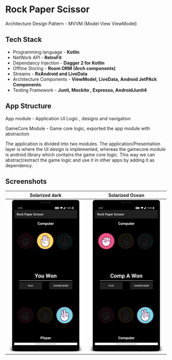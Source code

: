 # Rock Paper Scissor

Architecture Design Pattern - MVVM (Model View ViewModel) 

Tech Stack
-----------

- Programming language    - **Kotlin**
- NetWork API             - **RetroFit**
- Dependancy Injection    - **Dagger 2 for Kotlin**
- Offline Storing         - **Room ORM (Arch components)**
- Streams                 - **RxAndroid and LiveData**
- Architecture Components - **ViewModel, LiveData, Android JetPAck Components**
- Testing Framework       - **Junit, Mockito , Expresso, AndroidJunit4**


App Structure
-------------
App module - Application UI Logic , designs and navigation

GameCore Module - Game core logic, exported the app module with abstraction

The application is divided into two modules. The application/Presentation layer is where the UI design is implemented,
whereas the gamecore module is android library which contains the game core logic. This way we can abstract/extract the game logic
and use it in other apps by adding it as dependency.


Screenshots
--------------


Solarized dark             |  Solarized Ocean
:-------------------------:|:-------------------------:
![](https://raw.githubusercontent.com/vickycj/RockPaperScissor/master/screenshot1.png)  |  ![](https://raw.githubusercontent.com/vickycj/RockPaperScissor/master/screenshot2.png)